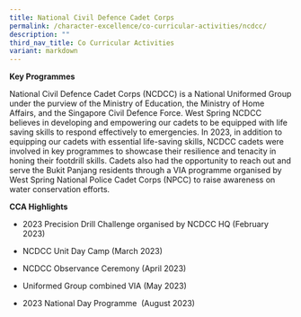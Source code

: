 ```yaml
---
title: National Civil Defence Cadet Corps
permalink: /character-excellence/co-curricular-activities/ncdcc/
description: ""
third_nav_title: Co Curricular Activities
variant: markdown
---
```

**Key Programmes**

National Civil Defence Cadet Corps (NCDCC) is a National Uniformed Group under the purview of the Ministry of Education, the Ministry of Home Affairs, and the Singapore Civil Defence Force. West Spring NCDCC believes in developing and empowering our cadets to be equipped with life saving skills to respond effectively to emergencies. In 2023, in addition to equipping our cadets with essential life-saving skills, NCDCC cadets were involved in key programmes to showcase their resilience and tenacity in honing their footdrill skills. Cadets also had the opportunity to reach out and serve the Bukit Panjang residents through a VIA programme organised by West Spring National Police Cadet Corps (NPCC) to raise awareness on water conservation efforts. 

  

**CCA Highlights**

*   2023 Precision Drill Challenge organised by NCDCC HQ (February 2023)
    
*   NCDCC Unit Day Camp (March 2023)
    
*   NCDCC Observance Ceremony (April 2023)
    
*   Uniformed Group combined VIA (May 2023)
    
*   2023 National Day Programme  (August 2023)
    
